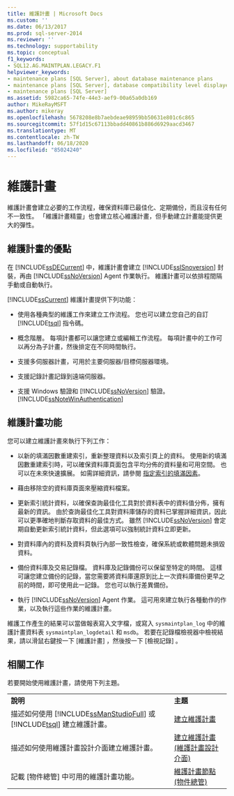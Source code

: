 ```yaml
---
title: 維護計畫 | Microsoft Docs
ms.custom: ''
ms.date: 06/13/2017
ms.prod: sql-server-2014
ms.reviewer: ''
ms.technology: supportability
ms.topic: conceptual
f1_keywords:
- SQL12.AG.MAINTPLAN.LEGACY.F1
helpviewer_keywords:
- maintenance plans [SQL Server], about database maintenance plans
- maintenance plans [SQL Server], database compatibility level displayed in designer
- maintenance plans [SQL Server]
ms.assetid: 5982ca65-74fe-44e3-aef9-00a65a0db169
author: MikeRayMSFT
ms.author: mikeray
ms.openlocfilehash: 5678208e8b7aebdeae98959bb50631e801c6c865
ms.sourcegitcommit: 57f1d15c67113bbadd40861b886d6929aacd3467
ms.translationtype: MT
ms.contentlocale: zh-TW
ms.lasthandoff: 06/18/2020
ms.locfileid: "85024240"
---
```

# <a name="maintenance-plans"></a>維護計畫
  維護計畫會建立必要的工作流程，確保資料庫已最佳化、定期備份，而且沒有任何不一致性。 「維護計畫精靈」也會建立核心維護計畫，但手動建立計畫能提供更大的彈性。  
  
## <a name="benefits-of-maintenance-plans"></a>維護計畫的優點  
 在 [!INCLUDE[ssDECurrent](../../includes/ssdecurrent-md.md)] 中，維護計畫會建立 [!INCLUDE[ssISnoversion](../../includes/ssisnoversion-md.md)] 封裝，再由 [!INCLUDE[ssNoVersion](../../includes/ssnoversion-md.md)] Agent 作業執行。 維護計畫可以依排程間隔手動或自動執行。  
  
 [!INCLUDE[ssCurrent](../../includes/sscurrent-md.md)] 維護計畫提供下列功能：  
  
-   使用各種典型的維護工作來建立工作流程。 您也可以建立您自己的自訂 [!INCLUDE[tsql](../../includes/tsql-md.md)] 指令碼。  
  
-   概念階層。 每項計畫都可以讓您建立或編輯工作流程。 每項計畫中的工作可以再分為子計畫，然後排定在不同時間執行。  
  
-   支援多伺服器計畫，可用於主要伺服器/目標伺服器環境。  
  
-   支援記錄計畫記錄到遠端伺服器。  
  
-   支援 Windows 驗證和 [!INCLUDE[ssNoVersion](../../includes/ssnoversion-md.md)] 驗證。 [!INCLUDE[ssNoteWinAuthentication](../../includes/ssnotewinauthentication-md.md)]  
  
## <a name="maintenace-plan-functionality"></a>維護計畫功能  
 您可以建立維護計畫來執行下列工作：  
  
-   以新的填滿因數重建索引，重新整理資料以及索引頁上的資料。 使用新的填滿因數重建索引時，可以確保資料庫頁面包含平均分佈的資料量和可用空間。 也可以在未來快速擴展。 如需詳細資訊，請參閱 [指定索引的填滿因素](../indexes/specify-fill-factor-for-an-index.md)。  
  
-   藉由移除空的資料庫頁面來壓縮資料檔案。  
  
-   更新索引統計資料，以確保查詢最佳化工具對於資料表中的資料值分佈，擁有最新的資訊。 由於查詢最佳化工具對資料庫儲存的資料已掌握詳細資訊，因此可以更準確地判斷存取資料的最佳方式。 雖然 [!INCLUDE[ssNoVersion](../../includes/ssnoversion-md.md)] 會定期自動更新索引統計資料，但此選項可以強制統計資料立即更新。  
  
-   對資料庫內的資料及資料頁執行內部一致性檢查，確保系統或軟體問題未損毀資料。  
  
-   備份資料庫及交易記錄檔。 資料庫及記錄備份可以保留至特定的時間。 這樣可讓您建立備份的記錄，當您需要將資料庫還原到比上一次資料庫備份更早之前的時間，即可使用此一記錄。 您也可以執行差異備份。  
  
-   執行 [!INCLUDE[ssNoVersion](../../includes/ssnoversion-md.md)] Agent 作業。 這可用來建立執行各種動作的作業，以及執行這些作業的維護計畫。  
  
 維護工作產生的結果可以當做報表寫入文字檔，或寫入 `sysmaintplan_log` 中的維護計畫資料表 `sysmaintplan_logdetail` 和 `msdb`。 若要在記錄檔檢視器中檢視結果，請以滑鼠右鍵按一下 [維護計畫]  ，然後按一下 [檢視記錄]  。  
  
## <a name="related-tasks"></a>相關工作  
 若要開始使用維護計畫，請使用下列主題。  
  
|||  
|-|-|  
|**說明**|**主題**|  
|描述如何使用 [!INCLUDE[ssManStudioFull](../../includes/ssmanstudiofull-md.md)] 或 [!INCLUDE[tsql](../../includes/tsql-md.md)] 建立維護計畫。|[建立維護計畫](create-a-maintenance-plan.md)|  
|描述如何使用維護計畫設計介面建立維護計畫。|[建立維護計畫 &#40;維護計畫設計介面&#41;](create-a-maintenance-plan-maintenance-plan-design-surface.md)|  
|記載 [物件總管] 中可用的維護計畫功能。|[維護計畫節點 &#40;物件總管&#41;](../../ssms/object/object-explorer.md)|  
  
  
